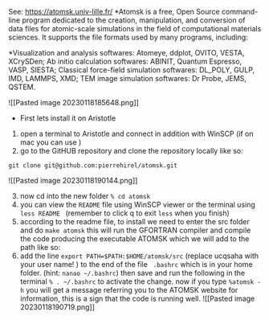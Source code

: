 See: https://atomsk.univ-lille.fr/
*Atomsk is a free, Open Source command-line program dedicated to the creation, manipulation, and conversion of data files for atomic-scale simulations in the field of computational materials sciences. It supports the file formats used by many programs, including:

*Visualization and analysis softwares: Atomeye, ddplot, OVITO, VESTA, XCrySDen;
Ab initio calculation softwares: ABINIT, Quantum Espresso, VASP, SIESTA;
Classical force-field simulation softwares: DL_POLY, GULP, IMD, LAMMPS, XMD;
TEM image simulation softwares: Dr Probe, JEMS, QSTEM.

![[Pasted image 20230118185648.png]]


- First lets install it on Aristotle 
1. open a terminal to Aristotle and connect in addition with WinSCP (if on mac you can use )
2. go to the GitHUB repository and clone the repository locally like so: 
```shell
git clone git@github.com:pierrehirel/atomsk.git
```
![[Pasted image 20230118190144.png]]

3. now cd into the new folder `% cd atomsk`
4. you can view the `README` file using WinSCP viewer or the terminal using `less README ` (remember to click q to exit `less` when you finish)
5. according to the readme file, to install we need to enter the src folder and do `make atomsk` this will run the GFORTRAN compiler and compile the code producing the executable ATOMSK which we will add to the path like so: 
6. add the line `export PATH=$PATH:$HOME/atomsk/src` (replace ucqsaha with your user name! ) to the end of the file ` .bashrc` which is in your home folder. (hint: `nanao ~/.bashrc`) then save and run the following in the terminal `% . ~/.bashrc` to activate the change. now if you type `%atomsk -h` you will get a message referring you to the ATOMSK website for information, this is a sign that the code is running well. 
![[Pasted image 20230118190719.png]]
